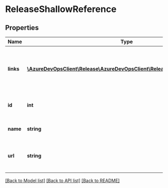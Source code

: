 # ReleaseShallowReference

## Properties
Name | Type | Description | Notes
------------ | ------------- | ------------- | -------------
**links** | [**\AzureDevOpsClient\Release\AzureDevOpsClient\Release\Model\ReferenceLinks**](ReferenceLinks.md) | Gets the links to related resources, APIs, and views for the release. | [optional] 
**id** | **int** | Gets the unique identifier of release. | [optional] 
**name** | **string** | Gets or sets the name of the release. | [optional] 
**url** | **string** | Gets the REST API url to access the release. | [optional] 

[[Back to Model list]](../README.md#documentation-for-models) [[Back to API list]](../README.md#documentation-for-api-endpoints) [[Back to README]](../README.md)


